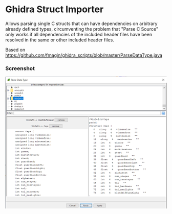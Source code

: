 # Ghidra Struct Importer

Allows parsing single C structs that can have dependencies on arbitrary already defined types, circumventing the problem that "Parse C Source" only works if all dependencies of the included header files have been resolved in the same or other included header files.

Based on https://github.com/fmagin/ghidra_scripts/blob/master/ParseDataType.java

### Screenshot
![Screenshot](https://github.com/Katharsas/ghidra-struct-importer/blob/main/example_screenshot.png)
